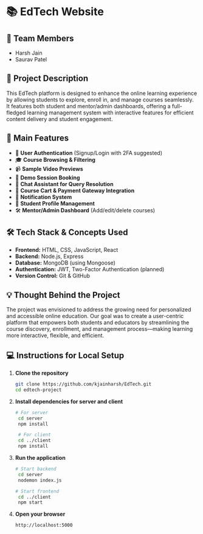 # 📚 EdTech Website

## 👥 Team Members
- Harsh Jain
- Saurav Patel

## 📝 Project Description
This EdTech platform is designed to enhance the online learning experience by allowing students to explore, enroll in, and manage courses seamlessly. It features both student and mentor/admin dashboards, offering a full-fledged learning management system with interactive features for efficient content delivery and student engagement.

## 🚀 Main Features
- 🔐 **User Authentication** (Signup/Login with 2FA suggested)
- 🎓 **Course Browsing & Filtering**
- 📹 **Sample Video Previews**
- 📅 **Demo Session Booking**
- 💬 **Chat Assistant for Query Resolution**
- 🛒 **Course Cart & Payment Gateway Integration**
- 🔔 **Notification System**
- 👤 **Student Profile Management**
- 🛠️ **Mentor/Admin Dashboard** (Add/edit/delete courses)

## 🛠️ Tech Stack & Concepts Used
- **Frontend:** HTML, CSS, JavaScript, React
- **Backend:** Node.js, Express
- **Database:** MongoDB (using Mongoose)
- **Authentication:** JWT, Two-Factor Authentication (planned)
- **Version Control:** Git & GitHub

## 💡 Thought Behind the Project
The project was envisioned to address the growing need for personalized and accessible online education. Our goal was to create a user-centric platform that empowers both students and educators by streamlining the course discovery, enrollment, and management process—making learning more interactive, flexible, and efficient.

## 💻 Instructions for Local Setup

1. **Clone the repository**
   ```bash
   git clone https://github.com/kjainharsh/EdTech.git
   cd edtech-project
2. **Install dependencies for server and client**
   ```bash
   # For server
    cd server
    npm install

    # For client
    cd ../client
    npm install
3. **Run the application**
   ```bash
   # Start backend
    cd server
    nodemon index.js

   # Start frontend
    cd ../client
    npm start
4. **Open your browser**
   ```arduino
   http://localhost:5000


